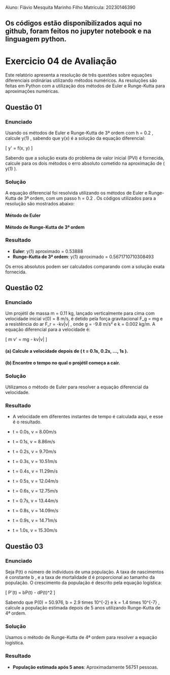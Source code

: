 Aluno: Flávio Mesquita Marinho Filho
Matrícula: 20230146390

## Os códigos estão disponibilizados aqui no github, foram feitos no jupyter notebook e na linguagem python.

# Exercicio 04 de Avaliação

Este relatório apresenta a resolução de três questões sobre equações diferenciais ordinárias utilizando métodos numéricos. As resoluções são feitas em Python com a utilização dos métodos de Euler e Runge-Kutta para aproximações numéricas.

## Questão 01

### Enunciado

Usando os métodos de Euler e Runge-Kutta de 3ª ordem com h = 0.2 , calcule y(1) , sabendo que y(x) é a solução da equação diferencial:

\[
y' = f(x, y)
\]

Sabendo que a solução exata do problema de valor inicial (PVI) é fornecida, calcule para os dois métodos o erro absoluto cometido na aproximação de \( y(1) \).

### Solução

A equação diferencial foi resolvida utilizando os métodos de Euler e Runge-Kutta de 3ª ordem, com um passo  h = 0.2 . Os códigos utilizados para a resolução são mostrados abaixo:

#### Método de Euler

#### Método de Runge-Kutta de 3ª ordem

### Resultado

- **Euler**: y(1)  aproximado = 0.53888
- **Runge-Kutta de 3ª ordem**: y(1) aproximado = 0.5671710710308493

Os erros absolutos podem ser calculados comparando com a solução exata fornecida.

## Questão 02

### Enunciado

Um projétil de massa m = 0.11 kg, lançado verticalmente para cima com velocidade inicial v(0) = 8  m/s, é detido pela força gravitacional F_g = mg  e a resistência do ar F_r = -kv|v| , onde g = -9.8 m/s² e k = 0.002 kg/m. A equação diferencial para a velocidade é:

\[
m v' = mg - kv|v|
\]

#### (a) Calcule a velocidade depois de \( t = 0.1s, 0.2s, ..., 1s \).
#### (b) Encontre o tempo no qual o projétil começa a cair.

### Solução

Utilizamos o método de Euler para resolver a equação diferencial da velocidade. 

### Resultado

- A velocidade em diferentes instantes de tempo é calculada aqui, e esse é o resultado.

- t = 0.0s, v = 8.00m/s
- t = 0.1s, v = 8.86m/s
- t = 0.2s, v = 9.70m/s
- t = 0.3s, v = 10.51m/s
- t = 0.4s, v = 11.29m/s
- t = 0.5s, v = 12.04m/s
- t = 0.6s, v = 12.75m/s
- t = 0.7s, v = 13.44m/s
- t = 0.8s, v = 14.09m/s
- t = 0.9s, v = 14.71m/s
- t = 1.0s, v = 15.30m/s

## Questão 03

### Enunciado

Seja P(t) o número de indivíduos de uma população. A taxa de nascimentos é constante b , e a taxa de mortalidade  d é proporcional ao tamanho da população. O crescimento da população é descrito pela equação logística:

\[
P'(t) = bP(t) - dP(t)^2
\]

Sabendo que P(0) = 50.976, b = 2.9 times 10^{-2}  e k = 1.4 times 10^{-7} , calcule a população estimada depois de 5 anos utilizando Runge-Kutta de 4ª ordem.

### Solução

Usamos o método de Runge-Kutta de 4ª ordem para resolver a equação logística. 
   
### Resultado

- **População estimada após 5 anos**: Aproximadamente 56751 pessoas.
